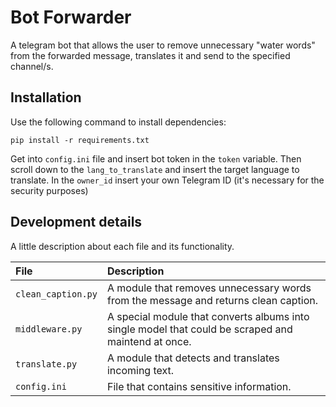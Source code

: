 # Bot Forwarder
A telegram bot that allows the user to remove unnecessary "water words" from the forwarded message, translates it and send to the specified channel/s.

## Installation
Use the following command to install dependencies:

```pip install -r requirements.txt```

Get into ```config.ini``` file and insert bot token in the ```token``` variable. Then scroll down to the ```lang_to_translate``` and insert the target language to translate. In the ```owner_id``` insert your own Telegram ID (it's necessary for the security purposes)

## Development details
A little description about each file and its functionality.

| File | Description     
| :-------- | :------- 
| `clean_caption.py` | A module that removes unnecessary words from the message and returns clean caption. |
| `middleware.py` | A special module that converts albums into single model that could be scraped and maintend at once. |
| `translate.py` | A module that detects and translates incoming text. |
| `config.ini` | File that contains sensitive information. |